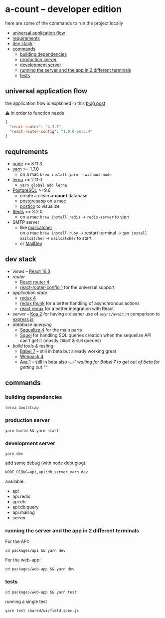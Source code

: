 # a-count – developer edition

here are some of the commands to run the project locally

<!-- START doctoc generated TOC please keep comment here to allow auto update -->
<!-- DON'T EDIT THIS SECTION, INSTEAD RE-RUN doctoc TO UPDATE -->

- [universal application flow](#universal-application-flow)
- [requirements](#requirements)
- [dev stack](#dev-stack)
- [commands](#commands)
  - [building dependencies](#building-dependencies)
  - [production server](#production-server)
  - [development server](#development-server)
  - [running the server and the app in 2 different terminals](#running-the-server-and-the-app-in-2-different-terminals)
  - [tests](#tests)

<!-- END doctoc generated TOC please keep comment here to allow auto update -->

## universal application flow

the application flow is explained in this [blog post](https://hiswe.github.io/2018/08-universal-application/)

⚠️ in order to function needs

```json
{
  "react-router": "4.3.1",
  "react-router-config": "1.0.0-beta.4"
}
```

## requirements

- [node](http://nodejs.org/download/) >= 8.11.3
- [yarn](https://yarnpkg.com/lang/en/) >= 1.7.0
  - on a mac `brew install yarn --without-node`
- [lerna](https://lernajs.io/#getting-started) >= 2.11.0
  - `yarn global add lerna`
- [PostgreSQL](https://www.postgresql.org/) >=9.6
  - create a clean **a-count** database
  - [postgresapp](http://postgresapp.com/) on a mac
  - [postico](https://eggerapps.at/postico/) to visualize
- [Redis](https://redis.io/) >= 3.2.0
  - on a mac `brew install redis` → `redis-server` to start
- SMTP server
  - like [mailcatcher](https://mailcatcher.me/)  
    on a mac `brew install ruby` → restart terminal → `gem install mailcatcher` → `mailcatcher` to start
  - or [MailDev](https://github.com/djfarrelly/MailDev)

## dev stack

- _views_ – [React 16.3](https://reactjs.org/)
- _router_
  - [React router 4](https://reacttraining.com/react-router/)
  - [react-router-config 1](https://www.npmjs.com/package/react-router-config) for the universal support
- _application state_
  - [redux 4](https://redux.js.org/)
  - [redux thunk](https://www.npmjs.com/package/redux-thunk) for a better handling of asynchronous actions
  - [react redux](https://github.com/reactjs/react-redux) for a better integration with React
- _server_ – [Koa 2](http://koajs.com/) for having a cleaner use of `async/await` in comparison to [express.js](https://expressjs.com/)
- _database querying_
  - [Sequelize 4](http://docs.sequelizejs.com/) for the main parts
  - [Squel](https://hiddentao.com/squel/) for handling SQL queries creation when the sequelize API can't get it (mostly `COUNT` & `SUM` queries)
- _build tools & testing_
  - [Babel 7](http://babeljs.io/) – still in beta but already working great
  - [Webpack 4](https://webpack.js.org/)
  - [Ava 1](https://github.com/avajs/ava) – still in beta also –\__–' waiting for Babel 7 to get out of beta for getting out ^_^

## commands

### building dependencies

```sh
lerna bootstrap
```

### production server

```
yarn build && yarn start
```

### development server

```
yarn dev
```

add some debug (with [node debuglog](https://nodejs.org/dist/latest-v8.x/docs/api/util.html#util_util_debuglog_section)):

```
NODE_DEBUG=api,api:db,server yarn dev
```

available:

- api
- api:redis
- api:db
- api:db:query
- api:mailing
- server

### running the server and the app in 2 different terminals

For the API:

```
cd packages/api && yarn dev
```

For the web-app:

```
cd packages/web-app && yarn dev
```

### tests

```
cd packages/web-app && yarn test
```

running a single test

```
yarn test shared/ui/field.spec.js
```
